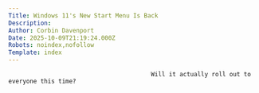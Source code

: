 ```yaml
---
Title: Windows 11's New Start Menu Is Back
Description: 
Author: Corbin Davenport
Date: 2025-10-09T21:19:24.000Z
Robots: noindex,nofollow
Template: index
---
```


                                            Will it actually roll out to everyone this time?
                                        